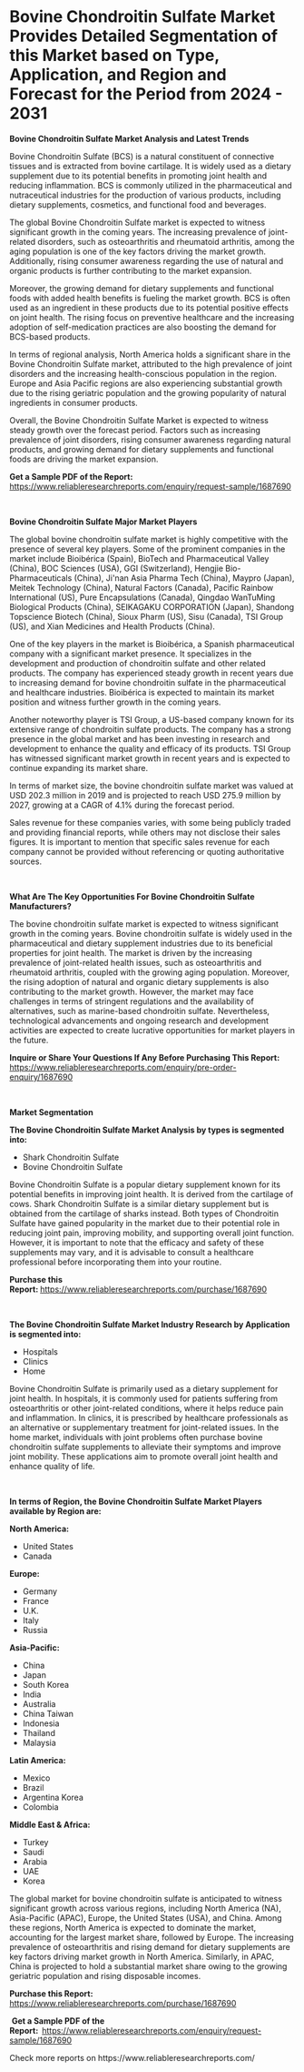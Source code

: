<p><h1>Bovine Chondroitin Sulfate Market Provides Detailed Segmentation of this Market based on Type, Application, and Region and Forecast for the Period from 2024 - 2031</h1></p><p><strong>Bovine Chondroitin Sulfate Market Analysis and Latest Trends</strong></p>
<p><p>Bovine Chondroitin Sulfate (BCS) is a natural constituent of connective tissues and is extracted from bovine cartilage. It is widely used as a dietary supplement due to its potential benefits in promoting joint health and reducing inflammation. BCS is commonly utilized in the pharmaceutical and nutraceutical industries for the production of various products, including dietary supplements, cosmetics, and functional food and beverages.</p><p>The global Bovine Chondroitin Sulfate market is expected to witness significant growth in the coming years. The increasing prevalence of joint-related disorders, such as osteoarthritis and rheumatoid arthritis, among the aging population is one of the key factors driving the market growth. Additionally, rising consumer awareness regarding the use of natural and organic products is further contributing to the market expansion.</p><p>Moreover, the growing demand for dietary supplements and functional foods with added health benefits is fueling the market growth. BCS is often used as an ingredient in these products due to its potential positive effects on joint health. The rising focus on preventive healthcare and the increasing adoption of self-medication practices are also boosting the demand for BCS-based products.</p><p>In terms of regional analysis, North America holds a significant share in the Bovine Chondroitin Sulfate market, attributed to the high prevalence of joint disorders and the increasing health-conscious population in the region. Europe and Asia Pacific regions are also experiencing substantial growth due to the rising geriatric population and the growing popularity of natural ingredients in consumer products.</p><p>Overall, the Bovine Chondroitin Sulfate Market is expected to witness steady growth over the forecast period. Factors such as increasing prevalence of joint disorders, rising consumer awareness regarding natural products, and growing demand for dietary supplements and functional foods are driving the market expansion.</p></p>
<p><strong>Get a Sample PDF of the Report:&nbsp;</strong> <a href="https://www.reliableresearchreports.com/enquiry/request-sample/1687690">https://www.reliableresearchreports.com/enquiry/request-sample/1687690</a></p>
<p>&nbsp;</p>
<p><strong>Bovine Chondroitin Sulfate Major Market Players</strong></p>
<p><p>The global bovine chondroitin sulfate market is highly competitive with the presence of several key players. Some of the prominent companies in the market include Bioibérica (Spain), BioTech and Pharmaceutical Valley (China), BOC Sciences (USA), GGI (Switzerland), Hengjie Bio-Pharmaceuticals (China), Ji'nan Asia Pharma Tech (China), Maypro (Japan), Meitek Technology (China), Natural Factors (Canada), Pacific Rainbow International (US), Pure Encapsulations (Canada), Qingdao WanTuMing Biological Products (China), SEIKAGAKU CORPORATION (Japan), Shandong Topscience Biotech (China), Sioux Pharm (US), Sisu (Canada), TSI Group (US), and Xian Medicines and Health Products (China).</p><p>One of the key players in the market is Bioibérica, a Spanish pharmaceutical company with a significant market presence. It specializes in the development and production of chondroitin sulfate and other related products. The company has experienced steady growth in recent years due to increasing demand for bovine chondroitin sulfate in the pharmaceutical and healthcare industries. Bioibérica is expected to maintain its market position and witness further growth in the coming years.</p><p>Another noteworthy player is TSI Group, a US-based company known for its extensive range of chondroitin sulfate products. The company has a strong presence in the global market and has been investing in research and development to enhance the quality and efficacy of its products. TSI Group has witnessed significant market growth in recent years and is expected to continue expanding its market share.</p><p>In terms of market size, the bovine chondroitin sulfate market was valued at USD 202.3 million in 2019 and is projected to reach USD 275.9 million by 2027, growing at a CAGR of 4.1% during the forecast period.</p><p>Sales revenue for these companies varies, with some being publicly traded and providing financial reports, while others may not disclose their sales figures. It is important to mention that specific sales revenue for each company cannot be provided without referencing or quoting authoritative sources.</p></p>
<p>&nbsp;</p>
<p><strong>What Are The Key Opportunities For Bovine Chondroitin Sulfate Manufacturers?</strong></p>
<p><p>The bovine chondroitin sulfate market is expected to witness significant growth in the coming years. Bovine chondroitin sulfate is widely used in the pharmaceutical and dietary supplement industries due to its beneficial properties for joint health. The market is driven by the increasing prevalence of joint-related health issues, such as osteoarthritis and rheumatoid arthritis, coupled with the growing aging population. Moreover, the rising adoption of natural and organic dietary supplements is also contributing to the market growth. However, the market may face challenges in terms of stringent regulations and the availability of alternatives, such as marine-based chondroitin sulfate. Nevertheless, technological advancements and ongoing research and development activities are expected to create lucrative opportunities for market players in the future.</p></p>
<p><strong>Inquire or Share Your Questions If Any Before Purchasing This Report:</strong> <a href="https://www.reliableresearchreports.com/enquiry/pre-order-enquiry/1687690">https://www.reliableresearchreports.com/enquiry/pre-order-enquiry/1687690</a></p>
<p>&nbsp;</p>
<p><strong>Market Segmentation</strong></p>
<p><strong>The Bovine Chondroitin Sulfate Market Analysis by types is segmented into:</strong></p>
<p><ul><li>Shark Chondroitin Sulfate</li><li>Bovine Chondroitin Sulfate</li></ul></p>
<p><p>Bovine Chondroitin Sulfate is a popular dietary supplement known for its potential benefits in improving joint health. It is derived from the cartilage of cows. Shark Chondroitin Sulfate is a similar dietary supplement but is obtained from the cartilage of sharks instead. Both types of Chondroitin Sulfate have gained popularity in the market due to their potential role in reducing joint pain, improving mobility, and supporting overall joint function. However, it is important to note that the efficacy and safety of these supplements may vary, and it is advisable to consult a healthcare professional before incorporating them into your routine.</p></p>
<p><strong>Purchase this Report:&nbsp;</strong><a href="https://www.reliableresearchreports.com/purchase/1687690">https://www.reliableresearchreports.com/purchase/1687690</a></p>
<p>&nbsp;</p>
<p><strong>The Bovine Chondroitin Sulfate Market Industry Research by Application is segmented into:</strong></p>
<p><ul><li>Hospitals</li><li>Clinics</li><li>Home</li></ul></p>
<p><p>Bovine Chondroitin Sulfate is primarily used as a dietary supplement for joint health. In hospitals, it is commonly used for patients suffering from osteoarthritis or other joint-related conditions, where it helps reduce pain and inflammation. In clinics, it is prescribed by healthcare professionals as an alternative or supplementary treatment for joint-related issues. In the home market, individuals with joint problems often purchase bovine chondroitin sulfate supplements to alleviate their symptoms and improve joint mobility. These applications aim to promote overall joint health and enhance quality of life.</p></p>
<p>&nbsp;</p>
<p><strong>In terms of Region, the Bovine Chondroitin Sulfate Market Players available by Region are:</strong></p>
<p>
    <p> <strong> North America: </strong>
        <ul>
            <li>United States</li>
            <li>Canada</li>
        </ul>
        </p> 
    <p> <strong> Europe: </strong>
        <ul>
            <li>Germany</li>
            <li>France</li>
            <li>U.K.</li>
            <li>Italy</li>
            <li>Russia</li>
        </ul>
        </p> 
    <p> <strong> Asia-Pacific: </strong>
        <ul>
            <li>China</li>
            <li>Japan</li>
            <li>South Korea</li>
            <li>India</li>
            <li>Australia</li>
            <li>China Taiwan</li>
            <li>Indonesia</li>
            <li>Thailand</li>
            <li>Malaysia</li>
        </ul>
        </p> 
    <p> <strong> Latin America: </strong>
        <ul>
            <li>Mexico</li>
            <li>Brazil</li>
            <li>Argentina Korea</li>
            <li>Colombia</li>
        </ul>
        </p> 
    <p> <strong> Middle East & Africa: </strong>
        <ul>
            <li>Turkey</li>
            <li>Saudi</li>
            <li>Arabia</li>
            <li>UAE</li>
            <li>Korea</li>
        </ul>
    </p>
    </p>
<p><p>The global market for bovine chondroitin sulfate is anticipated to witness significant growth across various regions, including North America (NA), Asia-Pacific (APAC), Europe, the United States (USA), and China. Among these regions, North America is expected to dominate the market, accounting for the largest market share, followed by Europe. The increasing prevalence of osteoarthritis and rising demand for dietary supplements are key factors driving market growth in North America. Similarly, in APAC, China is projected to hold a substantial market share owing to the growing geriatric population and rising disposable incomes.</p></p>
<p><strong>Purchase this Report: </strong><a href="https://www.reliableresearchreports.com/purchase/1687690">https://www.reliableresearchreports.com/purchase/1687690</a></p>
<p>&nbsp;<strong>Get a Sample PDF of the Report:&nbsp;&nbsp;</strong><a href="https://www.reliableresearchreports.com/enquiry/request-sample/1687690">https://www.reliableresearchreports.com/enquiry/request-sample/1687690</a></p>
<p><strong></strong></p>
<p>Check more reports on https://www.reliableresearchreports.com/</p>